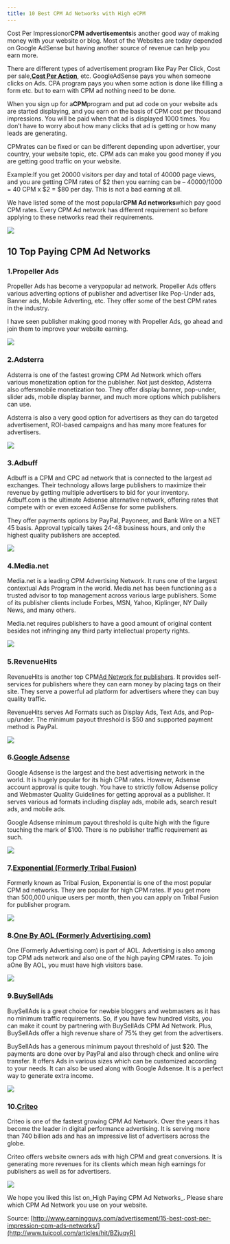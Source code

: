 ```yaml
---
title: 10 Best CPM Ad Networks with High eCPM
---
```


Cost Per Impressionor**CPM advertisements**is another good way of making money with your website or blog. Most of the Websites are today depended on Google AdSense but having another source of revenue can help you earn more.

There are different types of advertisement program like Pay Per Click, Cost per sale,[**Cost Per Action**](http://www.earningguys.com/affiliate_marketing/20-best-cpa-affiliate-networks/), etc. GoogleAdSense pays you when someone clicks on Ads. CPA program pays you when some action is done like filling a form etc. but to earn with CPM ad nothing need to be done.

When you sign up for a**CPM**program and put ad code on your website ads are started displaying, and you earn on the basis of CPM cost per thousand impressions. You will be paid when that ad is displayed 1000 times. You don’t have to worry about how many clicks that ad is getting or how many leads are generating.

CPMrates can be fixed or can be different depending upon advertiser, your country, your website topic, etc. CPM ads can make you good money if you are getting good traffic on your website.

Example:If you get 20000 visitors per day and total of 40000 page views, and you are getting CPM rates of $2 then you earning can be – 40000/1000 = 40 CPM x $2 = $80 per day. This is not a bad earning at all.

We have listed some of the most popular**CPM Ad networks**which pay good CPM rates. Every CPM Ad network has different requirement so before applying to these networks read their requirements.

![](http://img0.tuicool.com/j2qmqyA.jpg!web)

## 10 Top Paying CPM Ad Networks

### 1.Propeller Ads

Propeller Ads has become a verypopular ad network. Propeller Ads offers various adverting options of publisher and advertiser like Pop-Under ads, Banner ads, Mobile Adverting, etc. They offer some of the best CPM rates in the industry.

I have seen publisher making good money with Propeller Ads, go ahead and join them to improve your website earning.

![](http://img1.tuicool.com/ABJ7j2m.jpg!web)

### 2.Adsterra

Adsterra is one of the fastest growing CPM Ad Network which offers various monetization option for the publisher. Not just desktop, Adsterra also offersmobile monetization too. They offer display banner, pop-under, slider ads, mobile display banner, and much more options which publishers can use.

Adsterra is also a very good option for advertisers as they can do targeted advertisement, ROI-based campaigns and has many more features for advertisers.

![](http://img0.tuicool.com/rqU3iiv.jpg!web)

### 3.Adbuff

Adbuff is a CPM and CPC ad network that is connected to the largest ad exchanges. Their technology allows large publishers to maximize their revenue by getting multiple advertisers to bid for your inventory. Adbuff.com is the ultimate Adsense alternative network, offering rates that compete with or even exceed AdSense for some publishers.

They offer payments options by PayPal, Payoneer, and Bank Wire on a NET 45 basis. Approval typically takes 24-48 business hours, and only the highest quality publishers are accepted.

![](http://img0.tuicool.com/bE73Ajr.jpg!web)

### 4.Media.net

Media.net is a leading CPM Advertising Network. It runs one of the largest contextual Ads Program in the world. Media.net has been functioning as a trusted advisor to top management across various large publishers. Some of its publisher clients include Forbes, MSN, Yahoo, Kiplinger, NY Daily News, and many others.

Media.net requires publishers to have a good amount of original content besides not infringing any third party intellectual property rights.

![](http://img0.tuicool.com/Yja2eyR.jpg!web)

### 5.RevenueHits

RevenueHits is another top CPM[Ad Network for publishers](http://www.earningguys.com/advertisement/best-ad-networks-publishers/). It provides self-services for publishers where they can earn money by placing tags on their site. They serve a powerful ad platform for advertisers where they can buy quality traffic.

RevenueHits serves Ad Formats such as Display Ads, Text Ads, and Pop-up/under. The minimum payout threshold is $50 and supported payment method is PayPal.

![](http://img0.tuicool.com/eQzYFje.jpg!web)

### 6.[Google Adsense](https://www.google.com/adsense/start/)

Google Adsense is the largest and the best advertising network in the world. It is hugely popular for its high CPM rates. However, Adsense account approval is quite tough. You have to strictly follow Adsense policy and Webmaster Quality Guidelines for getting approval as a publisher. It serves various ad formats including display ads, mobile ads, search result ads, and mobile ads.

Google Adsense minimum payout threshold is quite high with the figure touching the mark of $100. There is no publisher traffic requirement as such.

![](http://img2.tuicool.com/Z7Jf2uE.jpg!web)

### 7.[Exponential \(Formerly Tribal Fusion\)](http://exponential.com/)

Formerly known as Tribal Fusion, Exponential is one of the most popular CPM ad networks. They are popular for high CPM rates. If you get more than 500,000 unique users per month, then you can apply on Tribal Fusion for publisher program.

![](http://img2.tuicool.com/iAfUZ3r.jpg!web)

### 8.[One By AOL \(Formerly Advertising.com\)](http://www.onebyaol.com/)

One \(Formerly Advertising.com\) is part of AOL. Advertising is also among top CPM ads network and also one of the high paying CPM rates. To join aOne By AOL, you must have high visitors base.

![](http://img1.tuicool.com/MrYryez.jpg!web)

### 9.[BuySellAds](https://www.buysellads.com/)

BuySellAds is a great choice for newbie bloggers and webmasters as it has no minimum traffic requirements. So, if you have few hundred visits, you can make it count by partnering with BuySellAds CPM Ad Network. Plus, BuySellAds offer a high revenue share of 75% they get from the advertisers.

BuySellAds has a generous minimum payout threshold of just $20. The payments are done over by PayPal and also through check and online wire transfer. It offers Ads in various sizes which can be customized according to your needs. It can also be used along with Google Adsense. It is a perfect way to generate extra income.

![](http://img2.tuicool.com/nMzIV3Y.jpg!web)

### 10.[Criteo](http://www.criteo.com/)

Criteo is one of the fastest growing CPM Ad Network. Over the years it has become the leader in digital performance advertising. It is serving more than 740 billion ads and has an impressive list of advertisers across the globe.

Criteo offers website owners ads with high CPM and great conversions. It is generating more revenues for its clients which mean high earnings for publishers as well as for advertisers.

![](http://img0.tuicool.com/UjUNniR.jpg!web)

We hope you liked this list on_High Paying CPM Ad Networks_. Please share which CPM Ad Network you use on your website.



Source: [http://www.earningguys.com/advertisement/15-best-cost-per-impression-cpm-ads-networks/](http://www.tuicool.com/articles/hit/BZjuqyR)

